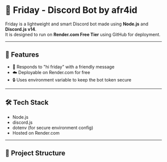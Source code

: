 # 🤖 Friday - Discord Bot by afr4id

Friday is a lightweight and smart Discord bot made using **Node.js** and **Discord.js v14**.  
It is designed to run on **Render.com Free Tier** using GitHub for deployment.

---

## 🚀 Features

- 🧠 Responds to "hi friday" with a friendly message
- ☁️ Deployable on Render.com for free
- 🔒 Uses environment variable to keep the bot token secure

---

## 🛠 Tech Stack

- Node.js
- discord.js
- dotenv (for secure environment config)
- Hosted on Render.com

---

## 📁 Project Structure

